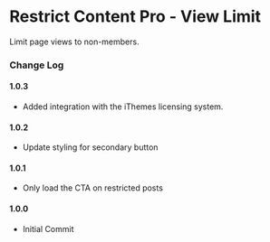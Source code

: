 # Restrict Content Pro - View Limit

Limit page views to non-members.

### Change Log

#### 1.0.3
* Added integration with the iThemes licensing system.

#### 1.0.2
* Update styling for secondary button

#### 1.0.1
* Only load the CTA on restricted posts

#### 1.0.0
* Initial Commit
